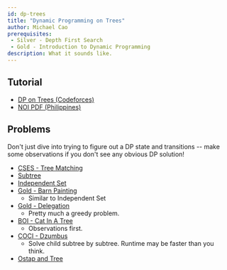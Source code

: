 ```yaml
---
id: dp-trees
title: "Dynamic Programming on Trees"
author: Michael Cao
prerequisites: 
 - Silver - Depth First Search
 - Gold - Introduction to Dynamic Programming
description: What it sounds like.
---
```



## Tutorial

  * [DP on Trees (Codeforces)](https://codeforces.com/blog/entry/20935)
  * [NOI PDF (Philippines)](https://noi.ph/training/weekly/week5.pdf) 

## Problems

<info-block title="Pro Tip">

Don't just dive into trying to figure out a DP state and transitions -- make some observations if you don't see any obvious DP solution! 

</info-block>

  * [CSES - Tree Matching](https://cses.fi/problemset/task/1130)
  * [Subtree](https://atcoder.jp/contests/dp/tasks/dp_v)
  * [Independent Set](https://atcoder.jp/contests/dp/tasks/dp_p)
  * [Gold - Barn Painting](http://www.usaco.org/index.php?page=viewproblem2&cpid=766)
    * Similar to Independent Set
  * [Gold - Delegation](http://usaco.org/index.php?page=viewproblem2&cpid=1019)
    * Pretty much a greedy problem.
  * [BOI - Cat In A Tree](https://cses.fi/file/a904421da451fbe1b60f96a27256832a011825dfd097ee40184d15878e837018/)
    * Observations first.
  * [COCI - Dzumbus](https://oj.uz/problem/view/COCI19_dzumbus)
    * Solve child subtree by subtree. Runtime may be faster than you think.
  * [Ostap and Tree](https://codeforces.com/problemset/problem/735/E)

